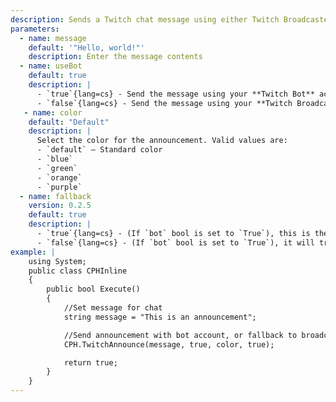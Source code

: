 ```yaml
---
description: Sends a Twitch chat message using either Twitch Broadcaster or Twitch Bot account
parameters:
  - name: message
    default: '"Hello, world!"'
    description: Enter the message contents
  - name: useBot
    default: true
    description: |
      - `true`{lang=cs} - Send the message using your **Twitch Bot** account
      - `false`{lang=cs} - Send the message using your **Twitch Broadcaster** account
   - name: color
    default: "Default"
    description: |
      Select the color for the announcement. Valid values are:  
      - `default` – Standard color  
      - `blue`  
      - `green`  
      - `orange`  
      - `purple`
  - name: fallback
    version: 0.2.5
    default: true
    description: |
      - `true`{lang=cs} - (If `bot` bool is set to `True`), this is the same behaviour as if you had Bot as your preferred account.
      - `false`{lang=cs} - (If `bot` bool is set to `True`), it will try to send using **only** the Bot account, and do **nothing** if it can't (i.e, not logged in).
example: |
    using System;
    public class CPHInline
    {
        public bool Execute()
        {
            //Set message for chat
            string message = "This is an announcement";

            //Send announcement with bot account, or fallback to broadcaster
            CPH.TwitchAnnounce(message, true, color, true);

            return true;
        }
    }
---
```

